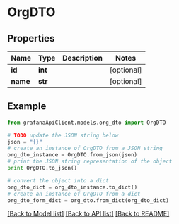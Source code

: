 # OrgDTO


## Properties
Name | Type | Description | Notes
------------ | ------------- | ------------- | -------------
**id** | **int** |  | [optional] 
**name** | **str** |  | [optional] 

## Example

```python
from grafanaApiClient.models.org_dto import OrgDTO

# TODO update the JSON string below
json = "{}"
# create an instance of OrgDTO from a JSON string
org_dto_instance = OrgDTO.from_json(json)
# print the JSON string representation of the object
print OrgDTO.to_json()

# convert the object into a dict
org_dto_dict = org_dto_instance.to_dict()
# create an instance of OrgDTO from a dict
org_dto_form_dict = org_dto.from_dict(org_dto_dict)
```
[[Back to Model list]](../README.md#documentation-for-models) [[Back to API list]](../README.md#documentation-for-api-endpoints) [[Back to README]](../README.md)



